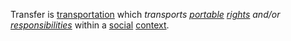 Transfer is [transportation](https://github.com/gcassel/Modular-Organization-Terminology/blob/master/terms/transport.md) which *transports [portable](https://github.com/gcassel/Modular-Organization-Terminology/blob/master/terms/portable.md) [rights](https://github.com/gcassel/Modular-Organization-Terminology/blob/master/terms/right.md) and/or [responsibilities](https://github.com/gcassel/Modular-Organization-Terminology/blob/master/terms/responsibility.md)* within a [social](https://github.com/gcassel/Modular-Organization-Terminology/blob/master/terms/social.md) [context](https://github.com/gcassel/Modular-Organization-Terminology/blob/master/terms/context.md).
